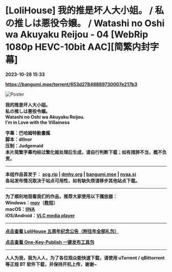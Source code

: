 # [LoliHouse] 我的推是坏人大小姐。 / 私の推しは悪役令嬢。 / Watashi no Oshi wa Akuyaku Reijou - 04 [WebRip 1080p HEVC-10bit AAC][简繁内封字幕]

**2023-10-28 15:33**

**https://bangumi.moe/torrent/653d27848889730007e217b3**

![Poster](https://wataoshi-anime.com/assets/images/top/mainimg_02.jpg)  

**我的推是坏人大小姐。**  
**私の推しは悪役令嬢。**  
**Watashi no Oshi wa Akuyaku Reijou.**  
**I’m in Love with the Villainess**  

**字幕：巴哈姆特動畫瘋**  
**脚本：dtlnor**  
**压制：Judgemaid**  
**本片简繁字幕均经过繁化姬处理后生成，请自行判断下载；如有措辞不当，概不负责。**  

* * *

**本组作品首发于： [acg.rip](https://acg.rip/?term=LoliHouse) | [dmhy.org](https://share.dmhy.org/topics/list?keyword=lolihouse) | [bangumi.moe](https://bangumi.moe/search/581be821ee98e9ca20730eae) | [nyaa.si](https://nyaa.si/?f=0&c=0_0&q=lolihouse)**  
**各站发布情况取决于站点可用性，如有缺失烦请移步其他站点下载。**  

* * *

**为了顺利地观看我们的作品，推荐大家使用以下播放器：**  
**Windows：[mpv](https://mpv.io/)（[教程](https://vcb-s.com/archives/7594)）**  
**macOS：[IINA](https://iina.io/)**  
**iOS/Android：[VLC media player](https://www.videolan.org/vlc/)**  

* * *

**[点击查看 LoliHouse 五周年纪念公告（附往年全部礼包）](https://share.dmhy.org/topics/view/599634_LoliHouse_LoliHouse_5th_Anniversary_Announcement.html)**

**[点击查看 One-Key-Publish 一键发布工具包](https://github.com/AmusementClub/OKP)**  

* * *

**人人为我，我为人人，为了各位观众能快速下载，请使用 uTorrent / qBittorrent 等正规 BT 软件下载，并保持开机上传，谢谢~**